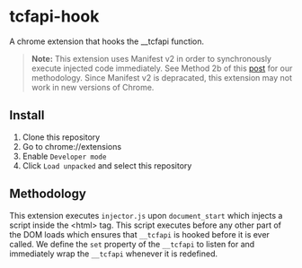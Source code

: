 # tcfapi-hook

A chrome extension that hooks the \_\_tcfapi function.

> **Note:** This extension uses Manifest v2 in order to synchronously execute injected code immediately. See Method 2b of this [post](https://stackoverflow.com/a/9517879/) for our methodology. Since Manifest v2 is depracated, this extension may not work in new versions of Chrome.

## Install

1. Clone this repository
2. Go to chrome://extensions
3. Enable `Developer mode`
4. Click `Load unpacked` and select this repository

## Methodology

This extension executes `injector.js` upon `document_start` which injects a script inside the \<html> tag. This script executes before any other part of the DOM loads which ensures that `__tcfapi` is hooked before it is ever called. We define the `set` property of the `__tcfapi` to listen for and immediately wrap the `__tcfapi` whenever it is redefined.
